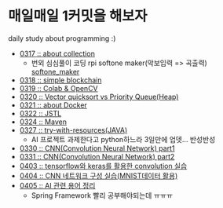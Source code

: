 # 매일매일 1커밋을 해보자
daily study about programming :)
- [0317 :: about collection](/200317/0317.md)
  - 번외 심심풀이 코딩 rpi softone maker(악보입력 => 곡출력) [softone_maker](/200317/makesomenoise.md)
- [0318 :: simple blockchain](/200318/0318.md)
- [0319 :: Colab & OpenCV](/200319/0319.md)
- [0320 :: Vector quicksort vs Priority Queue(Heap)](/200320/0320.md)
- [0321 :: about Docker](/200321/0321.md)
- [0322 :: JSTL](/200322/0322.md)
- [0324 :: Maven](/200324/0324.md)
- [0327 :: try-with-resources(JAVA)](/200327/0327.md)
  - AI 프로젝트 과제한다고 python하느라 3일만에 업뎃... 반성반성
- [0330 :: CNN(Convolution Neural Network) part1](/200330/0330.md)
- [0331 :: CNN(Convolution Neural Network) part2](/200331/0331.md)
- [0403 :: tensorflow와 keras를 활용한 convolution 실습](/200403/0403.md)
- [0404 :: CNN 네트워크 구성 실습(MNIST데이터 활용)](/200404/0404.md)
- [0405 :: AI 관련 용어 정리](/200405/0405.md)
  - Spring Framework 빨리 공부해야되는데 ㅠㅠㅠ
